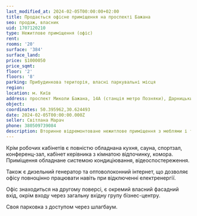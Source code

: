 ```yaml
---
last_modified_at: 2024-02-05T00:00:00+02:00
title: Продається офісне приміщення на проспекті Бажана
seo: продаж, власник
uid: 1707120210
type: Нежитлове приміщення (офіс)
rent:
rooms: '20'
surface: '384'
surface_land:
price: $1000050
price_sqmt:
floor: '2'
floors: '8'
parking: Прибудинкова територія, власні паркувальні місця
region:
location: м. Київ
address: проспект Миколи Бажана, 14А (станція метро Позняки), Дарницький район
object:
coordinates: 50.395962,30.624493
date: 2024-02-05T00:00:00.000Z
seller: Світлана Марач
phone: 380509739084
description: Вторинне відремонтоване нежитлове приміщення з меблями і технікою та різномаїттям додаткового ообладнання, придатне і готове до використання
---
```


Крім робочих кабінетів є повністю обладнана кухня, сауна, спортзал, конференц-зал, кабінет керівника з кімнатою відпочинку, комора.
Приміщення обладнане системою кондиціювання, відеоспостереження.

Також є дизельний генератор та оптоволоконний інтернет, що дозволяє офісу повноцінно працювати навіть при відключенні електренергії.

Офіс знаходиться на другому поверсі, є окремий власний фасадний вхід, окрім входу через загальну вхідну групу бізнес-центру.

Своя парковка з доступом через шлагбаум.
